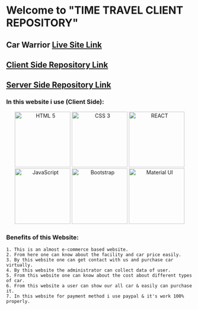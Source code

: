 # Welcome to "TIME TRAVEL CLIENT REPOSITORY"

## Car Warrior [Live Site Link](https://car-warrior-sumon6638.web.app/)

## [Client Side Repository Link](https://github.com/programming-hero-web-course-4/niche-website-client-side-sumon6638-sm)

## [Server Side Repository Link](https://github.com/programming-hero-web-course-4/niche-website-server-side-sumon6638-sm)

### In this website i use (Client Side):
<p align="center">
  <img src="https://cdn.pixabay.com/photo/2017/08/05/11/16/logo-2582748_1280.png" width="150" alt='HTML 5' title="HTML 5">

  <img src="https://image.flaticon.com/icons/png/512/919/919826.png" width="150" alt='CSS 3' title="CSS 3">

  <img src="https://ms314006.github.io/static/b7a8f321b0bbc07ca9b9d22a7a505ed5/97b31/React.jpg" width="150" alt='REACT' title="REACT">
  
  <img src="https://encrypted-tbn0.gstatic.com/images?q=tbn:ANd9GcTFknAaANM3pgLVatT9uyAKr3e-jb3QQh0G858Hj0kRB106fRzOXwJaf_n6knaTml57ry4&usqp=CAU" width="150" alt='JavaScript' title="JavaScript">

  <img src="https://download.logo.wine/logo/Bootstrap_(front-end_framework)/Bootstrap_(front-end_framework)-Logo.wine.png" width="150" alt='Bootstrap' title="Bootstrap">

  <img src="https://cdn-media-1.freecodecamp.org/images/1*FDNeKIUeUnf0XdqHmi7nsw.png" width="150" alt='Material UI' title="Material UI">
</p>

### Benefits of this Website:
    1. This is an almost e-commerce based website.
    2. From here one can know about the facility and car price easily.
    3. By this website one can get contact with us and purchase car virtually.
    4. By this website the administrator can collect data of user.
    5. From this website one can know about the cost about different types of car.
    6. From this website a user can show our all car & easily can purchase it.
    7. In this website for payment method i use paypal & it's work 100% properly.